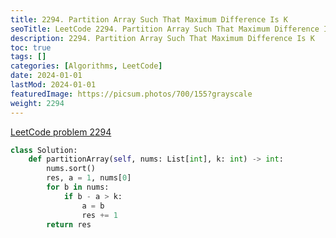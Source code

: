 ```yaml
---
title: 2294. Partition Array Such That Maximum Difference Is K
seoTitle: LeetCode 2294. Partition Array Such That Maximum Difference Is K | Python solution and explanation
description: 2294. Partition Array Such That Maximum Difference Is K
toc: true
tags: []
categories: [Algorithms, LeetCode]
date: 2024-01-01
lastMod: 2024-01-01
featuredImage: https://picsum.photos/700/155?grayscale
weight: 2294
---
```


[LeetCode problem 2294](https://leetcode.com/problems/partition-array-such-that-maximum-difference-is-k/)

```python
class Solution:
    def partitionArray(self, nums: List[int], k: int) -> int:
        nums.sort()
        res, a = 1, nums[0]
        for b in nums:
            if b - a > k:
                a = b
                res += 1
        return res

```
